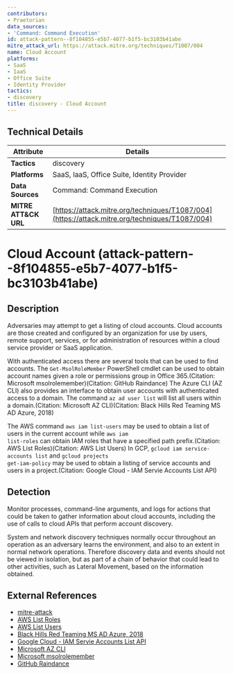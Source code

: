 ```yaml
---
contributors:
- Praetorian
data_sources:
- 'Command: Command Execution'
id: attack-pattern--8f104855-e5b7-4077-b1f5-bc3103b41abe
mitre_attack_url: https://attack.mitre.org/techniques/T1087/004
name: Cloud Account
platforms:
- SaaS
- IaaS
- Office Suite
- Identity Provider
tactics:
- discovery
title: discovery - Cloud Account
---
```


## Technical Details

| Attribute | Details |
|-----------|----------|
| **Tactics** | discovery |
| **Platforms** | SaaS, IaaS, Office Suite, Identity Provider |
| **Data Sources** | Command: Command Execution |
| **MITRE ATT&CK URL** | [https://attack.mitre.org/techniques/T1087/004](https://attack.mitre.org/techniques/T1087/004) |

# Cloud Account (attack-pattern--8f104855-e5b7-4077-b1f5-bc3103b41abe)

## Description
Adversaries may attempt to get a listing of cloud accounts. Cloud accounts are those created and configured by an organization for use by users, remote support, services, or for administration of resources within a cloud service provider or SaaS application.

With authenticated access there are several tools that can be used to find accounts. The <code>Get-MsolRoleMember</code> PowerShell cmdlet can be used to obtain account names given a role or permissions group in Office 365.(Citation: Microsoft msolrolemember)(Citation: GitHub Raindance) The Azure CLI (AZ CLI) also provides an interface to obtain user accounts with authenticated access to a domain. The command <code>az ad user list</code> will list all users within a domain.(Citation: Microsoft AZ CLI)(Citation: Black Hills Red Teaming MS AD Azure, 2018) 

The AWS command <code>aws iam list-users</code> may be used to obtain a list of users in the current account while <code>aws iam list-roles</code> can obtain IAM roles that have a specified path prefix.(Citation: AWS List Roles)(Citation: AWS List Users) In GCP, <code>gcloud iam service-accounts list</code> and <code>gcloud projects get-iam-policy</code> may be used to obtain a listing of service accounts and users in a project.(Citation: Google Cloud - IAM Servie Accounts List API)

## Detection
Monitor processes, command-line arguments, and logs for actions that could be taken to gather information about cloud accounts, including the use of calls to cloud APIs that perform account discovery.

System and network discovery techniques normally occur throughout an operation as an adversary learns the environment, and also to an extent in normal network operations. Therefore discovery data and events should not be viewed in isolation, but as part of a chain of behavior that could lead to other activities, such as Lateral Movement, based on the information obtained.

## External References
- [mitre-attack](https://attack.mitre.org/techniques/T1087/004)
- [AWS List Roles](https://docs.aws.amazon.com/cli/latest/reference/iam/list-roles.html)
- [AWS List Users](https://docs.aws.amazon.com/cli/latest/reference/iam/list-users.html)
- [Black Hills Red Teaming MS AD Azure, 2018](https://www.blackhillsinfosec.com/red-teaming-microsoft-part-1-active-directory-leaks-via-azure/)
- [Google Cloud - IAM Servie Accounts List API](https://cloud.google.com/sdk/gcloud/reference/iam/service-accounts/list)
- [Microsoft AZ CLI](https://docs.microsoft.com/en-us/cli/azure/ad/user?view=azure-cli-latest)
- [Microsoft msolrolemember](https://docs.microsoft.com/en-us/powershell/module/msonline/get-msolrolemember?view=azureadps-1.0)
- [GitHub Raindance](https://github.com/True-Demon/raindance)
